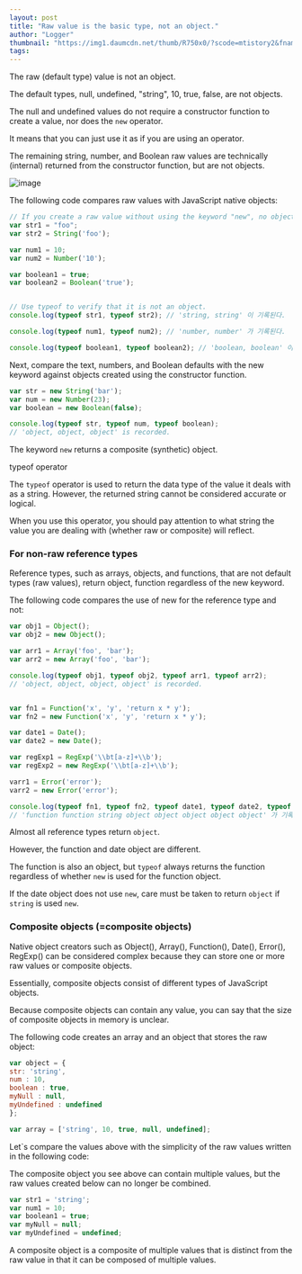 ```yaml
---
layout: post
title: "Raw value is the basic type, not an object."
author: "Logger"
thumbnail: "https://img1.daumcdn.net/thumb/R750x0/?scode=mtistory2&fname=https%3A%2F%2Ft1.daumcdn.net%2Fcfile%2Ftistory%2F226AA63D57E3872214"
tags: 
---
```



The raw (default type) value is not an object.

The default types, null, undefined, "string", 10, true, false, are not objects.

The null and undefined values do not require a constructor function to create a value, nor does the `new` operator.

It means that you can just use it as if you are using an operator.

The remaining string, number, and Boolean raw values are technically (internal) returned from the constructor function, but are not objects.

![image](https://t1.daumcdn.net/cfile/tistory/226AA63D57E3872214)

The following code compares raw values with JavaScript native objects:

```js
// If you create a raw value without using the keyword "new", no objects will be created.
var str1 = "foo";
var str2 = String('foo');

var num1 = 10;
var num2 = Number('10');

var boolean1 = true;
var boolean2 = Boolean('true');


// Use typeof to verify that it is not an object.
console.log(typeof str1, typeof str2); // 'string, string' 이 기록된다.

console.log(typeof num1, typeof num2); // 'number, number' 가 기록된다.

console.log(typeof boolean1, typeof boolean2); // 'boolean, boolean' 이 기록된다.
```

Next, compare the text, numbers, and Boolean defaults with the new keyword against objects created using the constructor function.

```js
var str = new String('bar');
var num = new Number(23);
var boolean = new Boolean(false);

console.log(typeof str, typeof num, typeof boolean);
// 'object, object, object' is recorded.
```

The keyword `new` returns a composite (synthetic) object.

typeof operator

The `typeof` operator is used to return the data type of the value it deals with as a string. However, the returned string cannot be considered accurate or logical.

When you use this operator, you should pay attention to what string the value you are dealing with (whether raw or composite) will reflect.

### For non-raw reference types

Reference types, such as arrays, objects, and functions, that are not default types (raw values), return object, function regardless of the new keyword.

The following code compares the use of new for the reference type and not:

```js
var obj1 = Object();
var obj2 = new Object();

var arr1 = Array('foo', 'bar');
var arr2 = new Array('foo', 'bar');

console.log(typeof obj1, typeof obj2, typeof arr1, typeof arr2);
// 'object, object, object, object' is recorded.


var fn1 = Function('x', 'y', 'return x * y');
var fn2 = new Function('x', 'y', 'return x * y');

var date1 = Date();
var date2 = new Date();

var regExp1 = RegExp('\\bt[a-z]+\\b');
var regExp2 = new RegExp('\\bt[a-z]+\\b');

varr1 = Error('error');
varr2 = new Error('error');

console.log(typeof fn1, typeof fn2, typeof date1, typeof date2, typeof regExp1, typeof regExp2, typeof err1, typeof err2);
// 'function function string object object object object object' 가 기록된다.
```

Almost all reference types return `object`.

However, the function and date object are different.

The function is also an object, but `typeof` always returns the function regardless of whether `new` is used for the function object.

If the date object does not use `new`, care must be taken to return `object` if `string` is used `new`.

### Composite objects (=composite objects)

Native object creators such as Object(), Array(), Function(), Date(), Error(), RegExp() can be considered complex because they can store one or more raw values or composite objects.

Essentially, composite objects consist of different types of JavaScript objects.

Because composite objects can contain any value, you can say that the size of composite objects in memory is unclear.

The following code creates an array and an object that stores the raw object:

```js
var object = {
str: 'string',
num : 10,
boolean : true,
myNull : null,
myUndefined : undefined
};

var array = ['string', 10, true, null, undefined];
```

Let`s compare the values above with the simplicity of the raw values written in the following code:

The composite object you see above can contain multiple values, but the raw values created below can no longer be combined.

```js
var str1 = 'string';
var num1 = 10;
var boolean1 = true;
var myNull = null;
var myUndefined = undefined;
```

A composite object is a composite of multiple values that is distinct from the raw value in that it can be composed of multiple values.